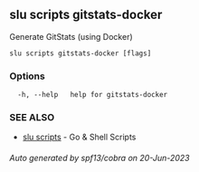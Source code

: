 ## slu scripts gitstats-docker

Generate GitStats (using Docker)

```
slu scripts gitstats-docker [flags]
```

### Options

```
  -h, --help   help for gitstats-docker
```

### SEE ALSO

* [slu scripts](slu_scripts.md)	 - Go & Shell Scripts

###### Auto generated by spf13/cobra on 20-Jun-2023
